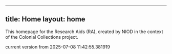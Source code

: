 ---
title: Home
layout: home
--

This homepage for the Research Aids (RA), created by NIOD in the context of the Colonial Collections project. 


current version from 2025-07-08 11:42:55.381919